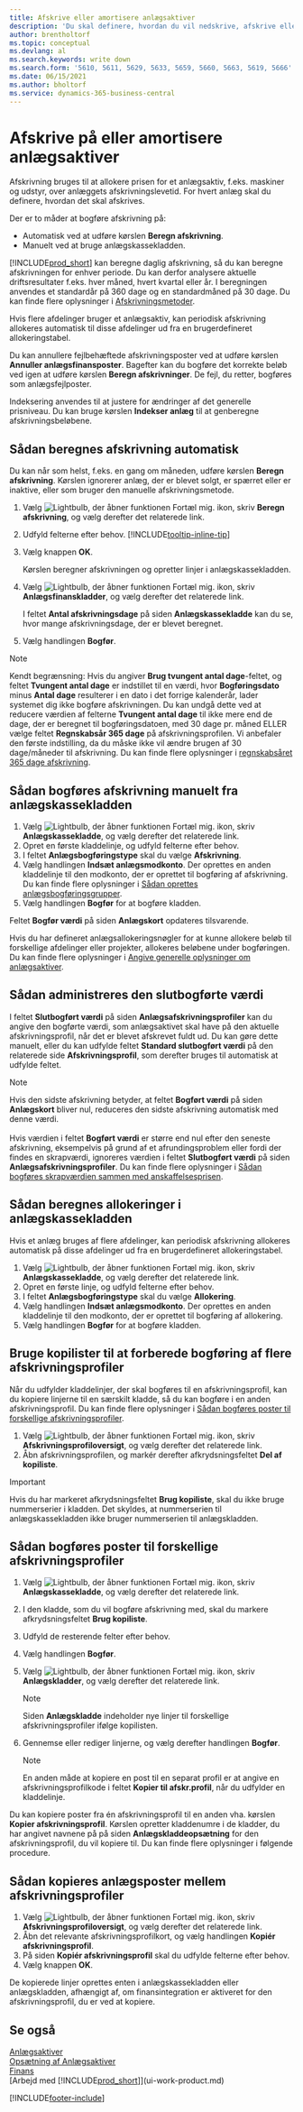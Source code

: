 ```yaml
---
title: Afskrive eller amortisere anlægsaktiver
description: 'Du skal definere, hvordan du vil nedskrive, afskrive eller amortisere hvert af dine anlæg, f. eks. maskiner og udstyr, over deres afskrivningslevetid.'
author: brentholtorf
ms.topic: conceptual
ms.devlang: al
ms.search.keywords: write down
ms.search.form: '5610, 5611, 5629, 5633, 5659, 5660, 5663, 5619, 5666'
ms.date: 06/15/2021
ms.author: bholtorf
ms.service: dynamics-365-business-central
---
```

# Afskrive på eller amortisere anlægsaktiver

Afskrivning bruges til at allokere prisen for et anlægsaktiv, f.eks. maskiner og udstyr, over anlæggets afskrivningslevetid. For hvert anlæg skal du definere, hvordan det skal afskrives.  

 Der er to måder at bogføre afskrivning på:  

* Automatisk ved at udføre kørslen **Beregn afskrivning**.  
* Manuelt ved at bruge anlægskassekladden.  

[!INCLUDE[prod_short](includes/prod_short.md)] kan beregne daglig afskrivning, så du kan beregne afskrivningen for enhver periode. Du kan derfor analysere aktuelle driftsresultater f.eks. hver måned, hvert kvartal eller år. I beregningen anvendes et standardår på 360 dage og en standardmåned på 30 dage. Du kan finde flere oplysninger i [Afskrivningsmetoder](fa-depreciation-methods.md).  

Hvis flere afdelinger bruger et anlægsaktiv, kan periodisk afskrivning allokeres automatisk til disse afdelinger ud fra en brugerdefineret allokeringstabel.  

Du kan annullere fejlbehæftede afskrivningsposter ved at udføre kørslen **Annuller anlægsfinansposter**. Bagefter kan du bogføre det korrekte beløb ved igen at udføre kørslen **Beregn afskrivninger**. De fejl, du retter, bogføres som anlægsfejlposter.  

Indeksering anvendes til at justere for ændringer af det generelle prisniveau. Du kan bruge kørslen **Indekser anlæg** til at genberegne afskrivningsbeløbene.  

## Sådan beregnes afskrivning automatisk

Du kan når som helst, f.eks. en gang om måneden, udføre kørslen **Beregn afskrivning**. Kørslen ignorerer anlæg, der er blevet solgt, er spærret eller er inaktive, eller som bruger den manuelle afskrivningsmetode.  

1. Vælg ![Lightbulb, der åbner funktionen Fortæl mig.](media/ui-search/search_small.png "Fortæl mig, hvad du vil foretage dig") ikon, skriv **Beregn afskrivning**, og vælg derefter det relaterede link.  
2. Udfyld felterne efter behov. [!INCLUDE[tooltip-inline-tip](includes/tooltip-inline-tip_md.md)]  
3. Vælg knappen **OK**.  

    Kørslen beregner afskrivningen og opretter linjer i anlægskassekladden.

4. Vælg ![Lightbulb, der åbner funktionen Fortæl mig.](media/ui-search/search_small.png "Fortæl mig, hvad du vil foretage dig") ikon, skriv **Anlægsfinanskladder**, og vælg derefter det relaterede link.  

    I feltet **Antal afskrivningsdage** på siden **Anlægskassekladde** kan du se, hvor mange afskrivningsdage, der er blevet beregnet.  
5. Vælg handlingen **Bogfør**.  

> [!NOTE]
> Kendt begrænsning: Hvis du angiver **Brug tvungent antal dage**-feltet, og feltet **Tvungent antal dage** er indstillet til en værdi, hvor **Bogføringsdato** minus **Antal dage** resulterer i en dato i det forrige kalenderår, lader systemet dig ikke bogføre afskrivningen.
> Du kan undgå dette ved at reducere værdien af felterne **Tvungent antal dage** til ikke mere end de dage, der er beregnet til bogføringsdatoen, med 30 dage pr. måned ELLER vælge feltet **Regnskabsår 365 dage** på afskrivningsprofilen.
> Vi anbefaler den første indstilling, da du måske ikke vil ændre brugen af 30 dage/måneder til afskrivning. Du kan finde flere oplysninger i [regnskabsåret 365 dage afskrivning](fa-how-setup-depreciation.md#fiscal-year-365-days-field-depreciation).


## Sådan bogføres afskrivning manuelt fra anlægskassekladden

1. Vælg ![Lightbulb, der åbner funktionen Fortæl mig.](media/ui-search/search_small.png "Fortæl mig, hvad du vil foretage dig") ikon, skriv **Anlægskassekladde**, og vælg derefter det relaterede link.  
2. Opret en første kladdelinje, og udfyld felterne efter behov.  
3. I feltet **Anlægsbogføringstype** skal du vælge **Afskrivning**.  
4. Vælg handlingen **Indsæt anlægsmodkonto**. Der oprettes en anden kladdelinje til den modkonto, der er oprettet til bogføring af afskrivning. Du kan finde flere oplysninger i [Sådan oprettes anlægsbogføringsgrupper](fa-how-setup-general.md#to-set-up-fixed-asset-posting-groups).
5. Vælg handlingen **Bogfør** for at bogføre kladden.  

Feltet **Bogfør værdi** på siden **Anlægskort** opdateres tilsvarende.

Hvis du har defineret anlægsallokeringsnøgler for at kunne allokere beløb til forskellige afdelinger eller projekter, allokeres beløbene under bogføringen. Du kan finde flere oplysninger i [Angive generelle oplysninger om anlægsaktiver](fa-how-setup-general.md).  

## Sådan administreres den slutbogførte værdi

I feltet **Slutbogført værdi** på siden **Anlægsafskrivningsprofiler** kan du angive den bogførte værdi, som anlægsaktivet skal have på den aktuelle afskrivningsprofil, når det er blevet afskrevet fuldt ud. Du kan gøre dette manuelt, eller du kan udfylde feltet **Standard slutbogført værdi** på den relaterede side **Afskrivningsprofil**, som derefter bruges til automatisk at udfylde feltet.

> [!NOTE]
> Hvis den sidste afskrivning betyder, at feltet **Bogført værdi** på siden **Anlægskort** bliver nul, reduceres den sidste afskrivning automatisk med denne værdi.<br /><br />
> Hvis værdien i feltet **Bogført værdi** er større end nul efter den seneste afskrivning, eksempelvis på grund af et afrundingsproblem eller fordi der findes en skrapværdi, ignoreres værdien i feltet **Slutbogført værdi** på siden **Anlægsafskrivningsprofiler**. Du kan finde flere oplysninger i [Sådan bogføres skrapværdien sammen med anskaffelsesprisen](fa-how-acquire.md#to-post-the-salvage-value-together-with-the-acquisition-cost).

## Sådan beregnes allokeringer i anlægskassekladden

Hvis et anlæg bruges af flere afdelinger, kan periodisk afskrivning allokeres automatisk på disse afdelinger ud fra en brugerdefineret allokeringstabel.  

1. Vælg ![Lightbulb, der åbner funktionen Fortæl mig.](media/ui-search/search_small.png "Fortæl mig, hvad du vil foretage dig") ikon, skriv **Anlægskassekladde**, og vælg derefter det relaterede link.  
2. Opret en første linje, og udfyld felterne efter behov.
3. I feltet **Anlægsbogføringstype** skal du vælge **Allokering**.  
4. Vælg handlingen **Indsæt anlægsmodkonto**. Der oprettes en anden kladdelinje til den modkonto, der er oprettet til bogføring af allokering.  
5. Vælg handlingen **Bogfør** for at bogføre kladden.  

## Bruge kopilister til at forberede bogføring af flere afskrivningsprofiler

Når du udfylder kladdelinjer, der skal bogføres til en afskrivningsprofil, kan du kopiere linjerne til en særskilt kladde, så du kan bogføre i en anden afskrivningsprofil. Du kan finde flere oplysninger i [Sådan bogføres poster til forskellige afskrivningsprofiler](fa-how-depreciate-amortize.md#to-post-entries-to-different-depreciation-books).

1. Vælg ![Lightbulb, der åbner funktionen Fortæl mig.](media/ui-search/search_small.png "Fortæl mig, hvad du vil foretage dig") ikon, skriv **Afskrivningsprofiloversigt**, og vælg derefter det relaterede link.  
2. Åbn afskrivningsprofilen, og markér derefter afkrydsningsfeltet **Del af kopiliste**.  

> [!IMPORTANT]  
>   Hvis du har markeret afkrydsningsfeltet **Brug kopiliste**, skal du ikke bruge nummerserier i kladden. Det skyldes, at nummerserien til anlægskassekladden ikke bruger nummerserien til anlægskladden.  

## Sådan bogføres poster til forskellige afskrivningsprofiler

1. Vælg ![Lightbulb, der åbner funktionen Fortæl mig.](media/ui-search/search_small.png "Fortæl mig, hvad du vil foretage dig") ikon, skriv **Anlægskassekladde**, og vælg derefter det relaterede link.  
2. I den kladde, som du vil bogføre afskrivning med, skal du markere afkrydsningsfeltet **Brug kopiliste**.  
3. Udfyld de resterende felter efter behov.  
4. Vælg handlingen **Bogfør**.  
5. Vælg ![Lightbulb, der åbner funktionen Fortæl mig.](media/ui-search/search_small.png "Fortæl mig, hvad du vil foretage dig") ikon, skriv **Anlægskladder**, og vælg derefter det relaterede link.  

    > [!NOTE]  
    >   Siden **Anlægskladde** indeholder nye linjer til forskellige afskrivningsprofiler ifølge kopilisten.  
6. Gennemse eller rediger linjerne, og vælg derefter handlingen **Bogfør**.  

    > [!NOTE]  
    >   En anden måde at kopiere en post til en separat profil er at angive en afskrivningsprofilkode i feltet **Kopier til afskr.profil**, når du udfylder en kladdelinje.  

Du kan kopiere poster fra én afskrivningsprofil til en anden vha. kørslen **Kopier afskrivningsprofil**. Kørslen opretter kladdenumre i de kladder, du har angivet navnene på på siden **Anlægskladdeopsætning** for den afskrivningsprofil, du vil kopiere til. Du kan finde flere oplysninger i følgende procedure.  

## Sådan kopieres anlægsposter mellem afskrivningsprofiler

1. Vælg ![Lightbulb, der åbner funktionen Fortæl mig.](media/ui-search/search_small.png "Fortæl mig, hvad du vil foretage dig") ikon, skriv **Afskrivningsprofiloversigt**, og vælg derefter det relaterede link.  
2. Åbn det relevante afskrivningsprofilkort, og vælg handlingen **Kopiér afskrivningsprofil**.  
3. På siden **Kopiér afskrivningsprofil** skal du udfylde felterne efter behov.  
4. Vælg knappen **OK**.  

De kopierede linjer oprettes enten i anlægskassekladden eller anlægskladden, afhængigt af, om finansintegration er aktiveret for den afskrivningsprofil, du er ved at kopiere.  

## Se også

[Anlægsaktiver](fa-manage.md)  
[Opsætning af Anlægsaktiver](fa-setup.md)  
[Finans](finance.md)  
[Arbejd med [!INCLUDE[prod_short](includes/prod_short.md)]](ui-work-product.md)  


[!INCLUDE[footer-include](includes/footer-banner.md)]
